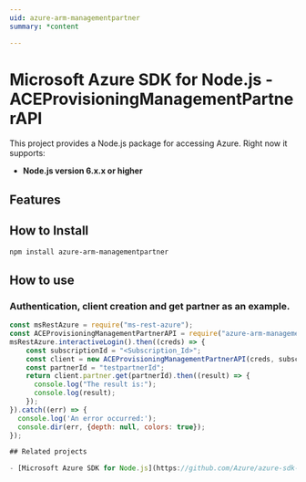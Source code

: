 ```yaml
---
uid: azure-arm-managementpartner
summary: *content

---
```

# Microsoft Azure SDK for Node.js - ACEProvisioningManagementPartnerAPI
This project provides a Node.js package for accessing Azure. Right now it supports:
- **Node.js version 6.x.x or higher**

## Features


## How to Install

```bash
npm install azure-arm-managementpartner
```

## How to use

### Authentication, client creation and get partner as an example.

```javascript
const msRestAzure = require("ms-rest-azure");
const ACEProvisioningManagementPartnerAPI = require("azure-arm-managementpartner");
msRestAzure.interactiveLogin().then((creds) => {
    const subscriptionId = "<Subscription_Id>";
    const client = new ACEProvisioningManagementPartnerAPI(creds, subscriptionId);
    const partnerId = "testpartnerId";
    return client.partner.get(partnerId).then((result) => {
      console.log("The result is:");
      console.log(result);
    });
}).catch((err) => {
  console.log('An error occurred:');
  console.dir(err, {depth: null, colors: true});
});

## Related projects

- [Microsoft Azure SDK for Node.js](https://github.com/Azure/azure-sdk-for-node)
